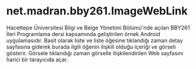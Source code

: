 # net.madran.bby261.ImageWebLink
Hacettepe Üniversitesi Bilgi ve Belge Yönetimi Bölümü'nde açılan BBY261 İleri Programlama dersi kapsamında geliştirilen örnek Android uygulamasıdır. Basit olarak liste ve liste öğesine tıklandığı zaman detay sayfasına giderek burada ilgili öğenin ilişkili olduğu içeriği ve görseli gösterir. Görsele tıklandığı zaman görselle ilişkilendirilen Web sayfasını harici bir tarayıcıda açar.
